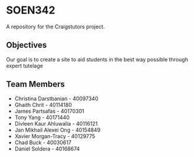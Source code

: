 # SOEN342
A repository for the Craigstutors project.

## Objectives
Our goal is to create a site to aid students in the best way possible through expert tutelage

## Team Members
* Christina Darstbanian - 40097340
* Ghaith Chrit - 40114180
* James Partsafas - 40170301
* Tony Yang - 40171440
* Divleen Kaur Ahluwalia - 40116121
* Jan Mikhail Alexei Ong - 40154849
* Xavier Morgan-Tracy - 40129775
* Chad Buck - 40030617
* Daniel Soldera - 40168674
